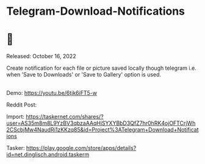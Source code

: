 # Telegram-Download-Notifications

<h1>🦊</h1>

Released: October 16, 2022

Create notification for each file or picture saved locally though telegram i.e. when 'Save to Downloads' or 'Save to Gallery' option is used.<br><br>

Demo: https://youtu.be/6tjk6iFT5-w

Reddit Post: 

Import: https://taskernet.com/shares/?user=AS35m8m8L9YzBV3qbzaAAqHiSYXYBbD3QfZ7hr0hRK4ojOFTCrjWh2CScbjMw4NaudRi1zKKzq85&id=Project%3ATelegram+Download+Notifications

Tasker: https://play.google.com/store/apps/details?id=net.dinglisch.android.taskerm
